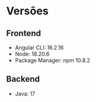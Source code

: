 # Versões

## Frontend
- Angular CLI: 16.2.16
- Node: 18.20.6
- Package Manager: npm 10.8.2

## Backend
- Java: 17
